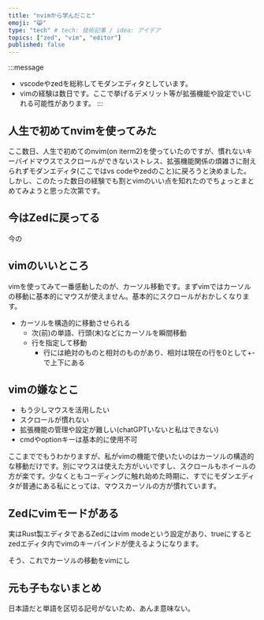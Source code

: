 ```yaml
---
title: "nvimから学んだこと"
emoji: "😸"
type: "tech" # tech: 技術記事 / idea: アイデア
topics: ["zed", "vim", "editor"]
published: false
---
```


:::message
* vscodeやzedを総称してモダンエディタとしています。
* vimの経験は数日です。ここで挙げるデメリット等が拡張機能や設定でいじれる可能性があります。
:::

## 人生で初めてnvimを使ってみた

ここ数日、人生で初めてのnvim(on iterm2)を使っていたのですが、慣れないキーバイドマウスでスクロールができないストレス、拡張機能関係の煩雑さに耐えられずモダンエディタ(ここではvs codeやzedのこと)に戻ろうと決めました。しかし、このたった数日の経験でも割とvimのいい点を知れたのでちょっとまとめてみようと思った次第です。

## 今はZedに戻ってる

今の

## vimのいいところ

vimを使ってみて一番感動したのが、カーソル移動です。まずvimではカーソルの移動に基本的にマウスが使えません。基本的にスクロールがおかしくなります。

- カーソルを構造的に移動させられる
  - 次(前)の単語、行頭(末)などにカーソルを瞬間移動
  - 行を指定して移動
    - 行には絶対のものと相対のものがあり、相対は現在の行を0として+-で上下にある

## vimの嫌なとこ

- もう少しマウスを活用したい
- スクロールが慣れない
- 拡張機能の管理や設定が難しい(chatGPTいないと私はできない)
- cmdやoptionキーは基本的に使用不可

ここまででもうわかりますが、私がvimの機能で使いたいのはカーソルの構造的な移動だけです。別にマウスは使えた方がいいですし、スクロールもホイールの方が楽です。少なくともコーディングに触れ始めた時期に、すでにモダンエディタが普通にある私にとっては、マウスカーソルの方が慣れています。

## Zedにvimモードがある

実はRust製エディタであるZedにはvim modeという設定があり、trueにするとzedエディタ内でvimのキーバインドが使えるようになります。

そう、これでカーソルの移動をvimにし

## 元も子もないまとめ

日本語だと単語を区切る記号がないため、あんま意味ない。
